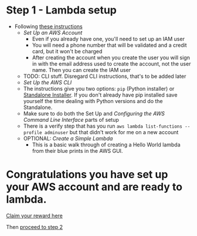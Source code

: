 Step 1 - Lambda setup
=====================
- Following [these instructions](https://docs.aws.amazon.com/lambda/latest/dg/setup.html)
  - *Set Up an AWS Account*
    - Even if you already have one, you'll need to set up an IAM user
    - You will need a phone number that will be validated and a credit card, but it won't be charged
    - After creating the account when you create the user you will sign in with the email address used to create the account, not the user name.  Then you can create the IAM user
  - TODO: CLI stuff.  Disregard CLI instructions, that's to be added later
   - *Set Up the AWS CLI*
    - The instructions give you two options: `pip` (Python installer) or [Standalone Installer](https://docs.aws.amazon.com/cli/latest/userguide/awscli-install-bundle.html).  If you don't already have pip installed save yourself the time dealing with Python versions and do the Standalone.
    - Make sure to do both the Set Up and *Configuring the AWS Command Line Interface* parts of setup
    - There is a verify step that has you run `aws lambda list-functions --profile adminuser` but that didn't work for me on a new account
  - OPTIONAL: *Create a Simple Lambda*
    - This is a basic walk through of creating a Hello World lambda from their blue prints in the AWS GUI.

# Congratulations you have set up your AWS account and are ready to lambda.
[Claim your reward here](https://i.pinimg.com/originals/35/22/9f/35229fe2940b5a251400b63fc280ed85.gif)

Then [proceed to step 2](../02_create_a_lambda/)
